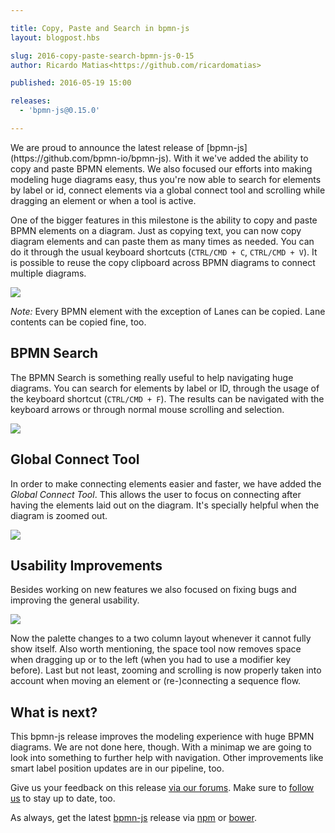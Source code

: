 ```yaml
---

title: Copy, Paste and Search in bpmn-js
layout: blogpost.hbs

slug: 2016-copy-paste-search-bpmn-js-0-15
author: Ricardo Matias<https://github.com/ricardomatias>

published: 2016-05-19 15:00

releases:
  - 'bpmn-js@0.15.0'

---
```


<p class="introduction">
  We are proud to announce the latest release of [bpmn-js](https://github.com/bpmn-io/bpmn-js). With it we've added the ability to copy and paste BPMN elements. We also focused our efforts into making modeling huge diagrams easy, thus you're now able to search for elements by label or id, connect elements via a global connect tool and scrolling while dragging an element or when a tool is active.
</p>

<!-- continue -->

One of the bigger features in this milestone is the ability to copy and paste BPMN elements on a diagram. Just as copying text, you can now copy diagram elements and can paste them as many times as needed. You can do it through the usual keyboard shortcuts (`CTRL/CMD + C`, `CTRL/CMD + V`). It is possible to reuse the copy clipboard across BPMN diagrams to connect multiple diagrams.

<div class="figure">
  <img src="{{ assets }}/attachments/blog/2016/010-copy-paste.gif">
</div>

_Note:_ Every BPMN element with the exception of Lanes can be copied. Lane contents can be copied fine, too.


## BPMN Search

The BPMN Search is something really useful to help navigating huge diagrams. You can search for elements by label or ID, through the usage of the keyboard shortcut (`CTRL/CMD + F`). The results can be navigated with the keyboard arrows or through normal mouse scrolling and selection.

<div class="figure">
  <img src="{{ assets }}/attachments/blog/2016/010-search.gif">
</div>


## Global Connect Tool

In order to make connecting elements easier and faster, we have added the _Global Connect Tool_. This allows the user to focus on connecting after having the elements laid out on the diagram. It's specially helpful when the diagram is zoomed out.

<div class="figure">
  <img src="{{ assets }}/attachments/blog/2016/010-global-connect.gif">
</div>


## Usability Improvements

Besides working on new features we also focused on fixing bugs and improving the general usability.

<div class="figure">
  <img src="{{ assets }}/attachments/blog/2016/010-palette.png">
</div>

Now the palette changes to a two column layout whenever it cannot fully show itself.
Also worth mentioning, the space tool now removes space when dragging up or to the left (when you had to use a modifier key before).
Last but not least, zooming and scrolling is now properly taken into account when moving an element or (re-)connecting a sequence flow.


## What is next?

This bpmn-js release improves the modeling experience with huge BPMN diagrams.
We are not done here, though.
With a minimap we are going to look into something to further help with navigation.
Other improvements like smart label position updates are in our pipeline, too.

Give us your feedback on this release [via our forums](https://forum.bpmn.io). Make sure to [follow us](https://twitter.com/bpmn_io) to stay up to date, too.

As always, get the latest [bpmn-js](https://github.com/bpmn-io/bpmn-js) release via [npm](https://www.npmjs.com/package/bpmn-js) or [bower](https://github.com/bpmn-io/bower-bpmn-js).